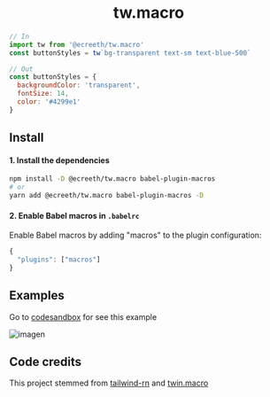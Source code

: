 <p align="center">
  <h1 align="center">tw.macro</h1>
</p>
<!-- <p align="center" style="font-size: 1.3rem;">Use Tailwind in React Native<br /></p> -->

```js
// In
import tw from '@ecreeth/tw.macro'
const buttonStyles = tw`bg-transparent text-sm text-blue-500`

// Out
const buttonStyles = {
  backgroundColor: 'transparent',
  fontSize: 14,
  color: '#4299e1'
}
```

## Install

#### 1. Install the dependencies

```bash
npm install -D @ecreeth/tw.macro babel-plugin-macros
# or
yarn add @ecreeth/tw.macro babel-plugin-macros -D
```

#### 2. Enable Babel macros in `.babelrc`

Enable Babel macros by adding "macros" to the plugin configuration:

```js
{
  "plugins": ["macros"]
}
```

## Examples
Go to [codesandbox](https://codesandbox.io/s/cool-brattain-beb8r) for see this example

![imagen](https://user-images.githubusercontent.com/20761166/76672256-b9bb6f80-6571-11ea-8dbf-59714c742c2a.png)

## Code credits

This project stemmed from [tailwind-rn](https://github.com/vadimdemedes/tailwind-rn) and [twin.macro](https://github.com/ben-rogerson/twin.macro)
